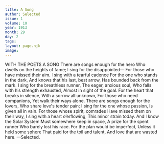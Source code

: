 ```yaml
---
title: A Song
author: Selected
issue: 1
volume: 10
year: 1913
month: 29
day: 2
tags:
layout: page.njk
image:
---
```

WITH THE POETS    A SONG    There are songs enough for the hero    Who dwells on the heights of fame;    I sing for the disappointed—    For those who have missed their aim.    I sing with a tearful cadence    For the one who stands in the dark,    And knows that his last, best arrow,    Has bounded back from the mark.    I sing for the breathless runner, The eager, anxious soul,    Who falls with his strength exhausted,    Almost in sight of the goal.    For the heart that breaks in silence,    With a sorrow all unknown,    For those who need companions,    Yet walk their ways alone.    There are songs enough for the lovers,    Who share love's tender pain;    I sing for the one whose passion,    Is given all in vain.    For those whose spirit, comrades    Have missed them on their way,    I sing with a heart o’erflowing,    This minor strain today.    And I know the Solar System    Must somewhere keep in space,    A prize for the spent runner    Who barely lost his race.    For the plan would be imperfect,    Unless it held some sphere    That paid for the toil and talent,    And love that are wasted here. —Selected. 


